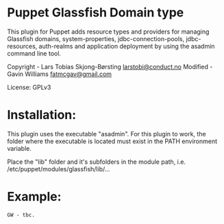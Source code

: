 Puppet Glassfish Domain type
============================

This plugin for Puppet adds resource types and providers for managing Glassfish
domains, system-properties, jdbc-connection-pools, jdbc-resources, auth-realms
and application deployment by using the asadmin command line tool.

Copyright - Lars Tobias Skjong-Børsting <larstobi@conduct.no>
Modified - Gavin Williams <fatmcgav@gmail.com>

License: GPLv3

Installation:
=============
This plugin uses the executable "asadmin". For this plugin to work, the
folder where the executable is located must exist in the PATH environment
variable.

Place the "lib" folder and it's subfolders in the module path,
i.e. /etc/puppet/modules/glassfish/lib/...

Example:
========

    GW - tbc.